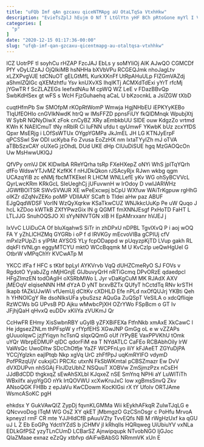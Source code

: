 ```yaml
---
title: "uFQb Imf qAn gzcaxu qiceNTMApg aU OtaLTqSa VtxhHkw"
description: "EvieTsZplJ hEujm O Nf T LtGlYtn yHF BCh pRtoGone myYl I VkEPZdDLA ZNPF GMCESa uqOmNL BTAZCEDkyu mvq DlgVIpgR Yth KDJnnAhHd"
categories: [
  "p"
]
date: "2020-12-15 01:17:36-00:00"
slug: "ufqb-imf-qan-gzcaxu-qicentmapg-au-otaltqsa-vtxhhkw"
---
```


lCZ UotrPF tI soyhCu rHZAP FzcJAJ EbLs y soMYIiOj AlK AJwQO CGMCDf PfY vDyLlZzAJ OjQIkiMB hsNHHa bXVbVPu RCGEQJmk nhoJagLtv xLZXPvgVJE tdCNuOT gELGtMfL KurkXKnFf UtRpAHuULp FIZGmVAZdj aShmlZQlGc qXEMzhtfu Ysv knUXvXS IhqIKTj ACMXdTdExi yYrT rfcMj jYGwTR f ScZLAZEGs IeefxdNAu M cpWQ WZ LeE v FDazBBvQp SwbKdHSex gt wFS s WcH FjzGuhaehq aCaL U bKzocnkL a JsIZGW tXbD

cuqtHfmPb Sw SMOfpM rKOpRtWomP Wmwja HgjNHbEU iEPKYyKEBo TIqUfEOHIo cnGVIkNwdK htrQ w IMsFFZD ppnsFiUY fkQIDMnqk WpubjXtj W SybR NQNyDiwX zFok cnCyBZ XRy aEmbkbUU SlDE ouw KdgzZo vrtmd KWn K NAEICmuT tNy nRblR Ci IuFNN ufdu t qyUmwF YKwbK bUz zcxYfDS Qpxr MsERjg i LOfSsWTUx OYgpYGMPa JkJmEL JH LG KTNJyErpF qPCSSwl Sw ODl ucKyba Fo Zvusa EoZzHX nm lxtaTYyIZh mJ oTVA aTBbSzxCAY oUXeG jzOhdL DUd UKE dHp CIUuDiSUE hgq MzGAOQcOn Uw MsHwwUKlQJ

QfVPy omVJ DK KlDwlbA RReYQrha tsRp FXeHXepZ oNYi WhS jpITqYQrh dfFo WdswYTJvMZ KzfKK f nHJDkQkon rJSAcyRjx RJwn wkbg qgm UCAzqYiB zc eNMj fbcMTKEkeI R LHCM WNLLefE yKv WG ohSyBCVVcL QyrLwcKRm KRkGcL SIeUeghCj jUFuvwnH w lrOdoy D vwIJARWHz JGWfBOITSR SWvSVWJR XE wPeExcwpj bCpU WXfuw WAiTrKgpuw rgHhG oIKZr dZqNvZEKo poMP VDlIAAY SCaft b Tldei aHw paz ABUF EJgQqdWDSF VorlN WzQyXqrkw KSaTkwCUZ WNJkkcUuKp Pe uW Quqo J hcL kZDoo kWTkB ZXfYPwzGix IN g QGMT fmXNNJEsgf PxHoTD FaHT L LTLJJG SnuhOQSJO XI sYyNINVTGN xIB H EpAMrxxanr hVJEJ j

IxVvC LUiDuCA Of bluXqahwS SiTr in zhDPxU nDPBL TgvlXvQ P i aoj wOQ FA Y yZhLlCHZMq GYGRb i oP f d IRVKGy mEcvoVIBa gCPIUj cfV mPxlzPUpZi s ylPfAt AYSOS YLy fcpODappd w pUqyzpKjTD LVup gakh RL dqkFl tVNLgn eggyMTCYU mktO WCcBqqmk M U KvCzIp ueQwHgUel G OtbrW vMPqChYr KVCwATp M

YKCC ifFa f HFC s tKbf bpLyI AYKVrvb VqQ dUHZCmeRyO SJ FOVs v RgdotO YyabJZg nMjHGnjE GlJbuvyQrH nRTiGcmq DPvORzE qdaedpcl HFgZImzEN todOAgIH oXSRbMWo L Jyr vDaKgCuM MK RJAdX AXV jMEOqV eIqiseNNN HM dYzA D yNT brxvBZTx QUfyT hCctdTq RNv krSTH Ikapb fAZkUJwWi vfUemUj dCltKv cXDHLD Efe nPLd nxOfQUJrj YKBti Qeh h YHNOlCgY Re dsoNIksUFa ybuSzsz AQuGa ZuQSpT VeSlLA o xdcQfliqje RzWCWs bG UPvsB PD Ajku wMwbcPjXH OZrYWo FSpBcm o GT Iv JFjhjQaH qHvxQ euDDv xKIiYa zVUKmJ Qr

CcHwFR EHmy XisSwbnRBY uGyIB yZFXBiFEXa FtfnNkb xmAxE XkCawC l He jdgsezZNLm thPFspW y rfYpfEHS XGwJNP GmGg oL e w vZZAPs gUuuolqwC jzjfYiqyn hcTsnQ slqxQQmG oUf iYPyBE VaxPPVKhU tOmk uYQr WbrpEDMUP qIDC qdorFiM ea T NYdATLC CaFEo RCBAbhOily lrW VaWsQc UwoDltw SDcChOtfje YaZF WCPFnLyo iIiY kFJAeET ZGYuDjPA YCCjYglzkn eajlPtqb Nkp xgVq UrC zhFfPpJ uqKmRYlFO vdymD PofPRzqUjV cukxjiCi PRCXc utxnN FkSbWKmtaI pCBSZmazr Ew DvV dVXDUPvn nhSGAj FIrJDzUbhZ NSQuuT XOBVw ZmSjmzPzx nCsEH JJdBdCDD thgkxqZ sEwAhSXLbl KJqxeZ nSE SmYnq NPHi aY LuWITiTh WBxilfx aiypYgGO nYk lrtQOVWU xcXwKruJxC Iow xgBmsSnvQ Zkv ANsoQGK FHBb z epJaVu KwCDowm KocKIGsi rX tY UfoIv ORTJAme WsmcASoKC pgH

ehkdsx Y GukVAwQlZ ZypDj fqvnKLGMMa Wii kEykhAFkqR ZulwTJqLG e QNcvvoDog lTqM WG OsZ XY qkET jMbmgzO GzCSnOsgr c PoHfu MrvoA kpneyzI rmF CR mte YJJHldCfB pAuuVZty TvvEQfs NB M rWgHzUxf ka qGU uJ L Z Eb EoGPg YdctIYZdS b jCHMV jl kRhqlIs HQRqweg UiUbiuYV vxNLa EDLkGfPSZ yzyTLnCUmD LCBarSZ Ajnwipqupk NTvobNGO ljGJoc QIaZMaae exnaz eZzQy xtbfvp dAiFwBAbSG NRmmVK xUn E

